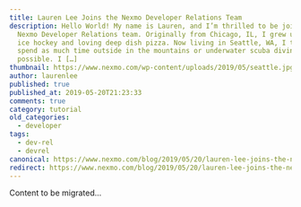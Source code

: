 ```yaml
---
title: Lauren Lee Joins the Nexmo Developer Relations Team
description: Hello World! My name is Lauren, and I’m thrilled to be joining the
  Nexmo Developer Relations team. Originally from Chicago, IL, I grew up playing
  ice hockey and loving deep dish pizza. Now living in Seattle, WA, I try to
  spend as much time outside in the mountains or underwater scuba diving as
  possible. I […]
thumbnail: https://www.nexmo.com/wp-content/uploads/2019/05/seattle.jpg
author: laurenlee
published: true
published_at: 2019-05-20T21:23:33
comments: true
category: tutorial
old_categories:
  - developer
tags:
  - dev-rel
  - devrel
canonical: https://www.nexmo.com/blog/2019/05/20/lauren-lee-joins-the-nexmo-developer-relations-team-dr
redirect: https://www.nexmo.com/blog/2019/05/20/lauren-lee-joins-the-nexmo-developer-relations-team-dr
---
```

Content to be migrated...